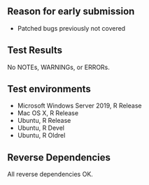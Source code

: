 ## Reason for early submission

* Patched bugs previously not covered

## Test Results

No NOTEs, WARNINGs, or ERRORs.

## Test environments

* Microsoft Windows Server 2019, R Release
* Mac OS X, R Release
* Ubuntu, R Release
* Ubuntu, R Devel
* Ubuntu, R Oldrel

## Reverse Dependencies

All reverse dependencies OK.
